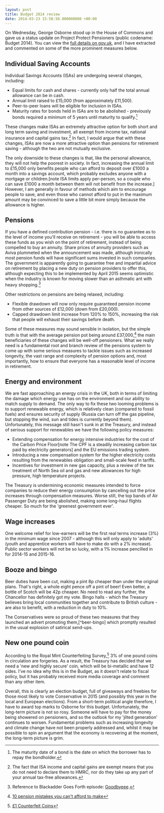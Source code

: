 ```yaml
---
layout: post
title: Budget 2014 review
date: 2014-03-23 15:58:58.000000000 +00:00
---
```


On Wednesday, George Osborne stood up in the House of Commons and gave us a status update on Project Protect Pensioners (public codename: Budget 2014). You can view the [full details on gov.uk](https://www.gov.uk/government/topical-events/budget-2014), and I have extracted and commented on some of the more prominent measures below.

## Individual Saving Accounts

Individual Savings Accounts (ISAs) are undergoing several changes, including:

 * Equal limits for cash and shares - currently only half the total annual allowance can be in cash.
 * Annual limit raised to £15,000 (from approximately £11,500).
 * Peer-to-peer loans will be eligible for inclusion in ISAs.
 * Maturity rates for bonds held in ISAs are to be abolished - previously bonds required a minimum of 5 years until maturity to qualify.[^bond-maturity]

These changes make ISAs an extremely attractive option for both short and long term saving and investment, all exempt from income tax, national insurance and capital gains tax.[^isa-exempt] In fact, I would argue that with these changes, ISAs are now a more attractive option than pensions for retirement saving - although the two are not mutually exclusive.

The only downside to these changes is that, like the personal allowance, they will not help the poorest in society. In fact, increasing the annual limit to £15,000 only benefits people who can afford to deposit over £1000 a month into a savings account, which probably excludes anyone with a mortgage or children.[note ISA limits apply per-person, so a couple who can save £1000 a month between them will not benefit from the increase.] However, I am generally in favour of methods which aim to encourage people to save, and even those who cannot afford to put in the maximum amount may be convinced to save a little bit more simply because the allowance is higher.

## Pensions

If you have a defined contribution pension - i.e. there is no guarantee as to the level of income you'll receive on retirement - you will be able to access these funds as you wish on the point of retirement, instead of being compelled to buy an annuity. Share prices of annuity providers such as Aviva plummeted when the announcement was made, although ironically most pension funds will have significant sums invested in such companies. The government is apparently going to guarantee free and impartial advice on retirement by placing a new duty on pension providers to offer this, although expecting this to be implemented by April 2015 seems optimistic when the industry is known for moving slower than an asthmatic ant with heavy shopping.[^blackadder]

Other restrictions on pensions are being relaxed, including:

 * Flexible drawdown will now only require guaranteed pension income from other sources of £12,000 (down from £20,000).
 * Capped drawdown limit increase from 120% to 150%, increasing the risk that people will exhaust their savings before death.

Some of these measures may sound sensible in isolation, but the simple truth is that with the average pension pot being around £37,000,[^pension-mistakes] the main beneficiaries of these changes will be well-off pensioners. What we really need is a fundamental root and branch review of the pensions system to come up with some serious measures to tackle issues such as increased longevity, the vast range and complexity of pension options and, most importantly, how to ensure that everyone has a reasonable level of income in retirement.

## Energy and environment

We are fast approaching an energy crisis in the UK, both in terms of limiting the damage which energy use has on the environment and our ability to match supply to demand. The only way to fix these two looming problems is to support renewable energy, which is relatively clean (compared to fossil fuels) and ensures security of supply (Russia can turn off the gas pipeline, but stopping the wind, sun and tides is currently beyond them). Unfortunately, this message still hasn't sunk in at the Treasury, and instead of serious support for renewables we have the following policy measures:

 * Extending compensation for energy intensive industries for the cost of the Carbon Price Floor[note The CPF is a steadily increasing carbon tax paid by electricity generators] and the EU emissions trading system.
 * Introducing a new compensation system for the higher electricity costs resulting from the renewables obligation and small-scale feed in tariffs.
 * Incentives for investment in new gas capacity, plus a review of the tax treatment of North Sea oil and gas and new allowances for high pressure, high temperature projects.

The Treasury is undermining economic measures intended to force companies to reduce their energy consumption by cancelling out the price increases through compensation measures. Worse still, the top bands of Air Passenger Duty are being abolished, making some long-haul flights cheaper. So much for the 'greenest government ever'.

## Wage increases

One welcome relief for low-earners will be the first real terms increase (3%) in the minimum wage since 2007 - although this will only apply to 'adults' (youth and apprentice workers will have to make do with a 2% increase). Public sector workers will not be so lucky, with a 1% increase pencilled in for 2014-15 and 2015-16.

## Booze and bingo

Beer duties have been cut, making a pint 8p cheaper than under the original plans. That's right, a whole eight pence off a pint of beer! Even better, a bottle of Scotch will be 42p cheaper. No need to read any further, the Chancellor has definitely got my vote. Bingo halls - which the Treasury believes bring local communities together and contribute to British culture - are also to benefit, with a reduction in duty to 10%.

The Conservatives were so proud of these two measures that they launched an advert promoting them,[^beer-bingo] which promptly resulted in the usual explosion of satirical send-ups.

## New one pound coin

According to the Royal Mint Counterfeiting Survey,[^counterfeit-coins] 3% of one pound coins in circulation are forgeries. As a result, the Treasury has decided that we need a 'new and highly secure' coin, which will be bi-metallic and have 12 sides. I've no idea why this is in the Budget, as it doesn't relate to fiscal policy, but it has probably received more media coverage and comment than any other item.

Overall, this is clearly an election budget, full of giveaways and freebies for those most likely to vote Conservative in 2015 (and possibly this year in the local and European elections). From a short-term political angle therefore, I have to award top marks to Osborne for this budget. Unfortunately, the long-term picture is not so rosy. Someone will have to pay for the money being showered on pensioners, and so the outlook for my 'jilted generation' continues to worsen. Fundamental problems such as increasing longevity and climate change have not been properly addressed and, whilst it may be possible to spin an argument that the economy is recovering at the moment, the long-term picture is grim.

[^bond-maturity]: The maturity date of a bond is the date on which the borrower has to repay the bondholder.
[^isa-exempt]: The fact that ISA income and capital gains are exempt means that you do not need to declare them to HMRC, nor do they take up any part of your annual tax-free allowances.
[^blackadder]: Reference to Blackadder Goes Forth episode: [Goodbyeee](http://www.bbc.co.uk/comedy/blackadder/epguide/four_goodbyeee.shtml).
[^pension-mistakes]: [10 pension mistakes you can't afford to make](http://www.moneywise.co.uk/pensions/managing-your-pension/10-pension-mistakes-you-cant-afford-to-make)
[^bingo-beer]: [Row over Tory 'beer and bingo' Budget advert](http://www.bbc.co.uk/news/uk-politics-26658742)
[^counterfeit-coins]: [£1 Counterfeit Coins](http://www.royalmint.com/discover/uk-coins/counterfeit-one-pound-coins)
